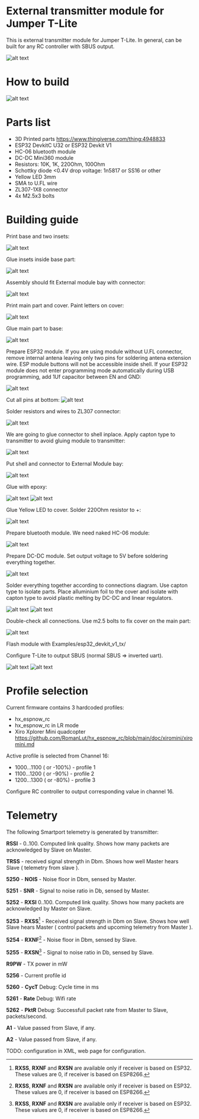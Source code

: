 # External transmitter module for Jumper T-Lite

This is external transmitter module for Jumper T-Lite.
In general, can be built for any RC controller with SBUS output.

![alt text](https://raw.githubusercontent.com/RomanLut/hx_espnow_rc/main/doc/ExternalModule.jpg "Transmitter module")

# How to build

![alt text](https://raw.githubusercontent.com/RomanLut/hx_espnow_rc/main/doc/transmitter_connections.jpg "Transmitter module connections")


# Parts list
- 3D Printed parts https://www.thingiverse.com/thing:4948833
- ESP32 DevkitC U32 or ESP32 Devkit V1 
- HC-06 bluetooth module
- DC-DC Mini360 module
- Resistors: 10K, 1K, 220Ohm, 100Ohm
- Schottky diode <0.4V drop voltage: 1n5817 or SS16 or other
- Yellow LED 3mm
- SMA to U.FL wire
- ZL307-1X8 connector
- 4x M2.5x3 bolts


# Building guide
Print base and two insets:

![alt text](https://raw.githubusercontent.com/RomanLut/hx_espnow_rc/main/doc/build1.jpg "Build step")

Glue insets inside base part:

![alt text](https://raw.githubusercontent.com/RomanLut/hx_espnow_rc/main/doc/build2.jpg "Build step")

Assembly should fit External module bay with connector:

![alt text](https://raw.githubusercontent.com/RomanLut/hx_espnow_rc/main/doc/build3.jpg "Build step")

Print main part and cover. Paint letters on cover:

![alt text](https://raw.githubusercontent.com/RomanLut/hx_espnow_rc/main/doc/build4.jpg "Build step")


Glue main part to base:

![alt text](https://raw.githubusercontent.com/RomanLut/hx_espnow_rc/main/doc/build5.jpg "Build step")

Prepare ESP32 module. If you are using module without U.FL connector, remove internal antena leaving only two pins for soldering antena extension wire.
ESP module buttons will not be accessible inside shell. If your ESP32 module does not enter programming mode automatically during USB programming,
add 1Uf capacitor between EN and GND:

![alt text](https://raw.githubusercontent.com/RomanLut/hx_espnow_rc/main/doc/build6.jpg "Build step")


Cut all pins at bottom:
![alt text](https://raw.githubusercontent.com/RomanLut/hx_espnow_rc/main/doc/build7.jpg "Build step")

Solder resistors and wires to ZL307 connector:

![alt text](https://raw.githubusercontent.com/RomanLut/hx_espnow_rc/main/doc/build8.jpg "Build step")

We are going to glue connector to shell inplace. Apply capton type to transmitter to avoid gluing module to transmitter:

![alt text](https://raw.githubusercontent.com/RomanLut/hx_espnow_rc/main/doc/build9.jpg "Build step")

Put shell and connector to External Module bay:

![alt text](https://raw.githubusercontent.com/RomanLut/hx_espnow_rc/main/doc/build10.jpg "Build step")


Glue with epoxy:

![alt text](https://raw.githubusercontent.com/RomanLut/hx_espnow_rc/main/doc/build11.jpg "Build step")
![alt text](https://raw.githubusercontent.com/RomanLut/hx_espnow_rc/main/doc/build12.jpg "Build step")

Glue Yellow LED to cover. Solder 220Ohm resistor to +:

![alt text](https://raw.githubusercontent.com/RomanLut/hx_espnow_rc/main/doc/build13.jpg "Build step")


Prepare bluetooth module. We need naked HC-06 module:

![alt text](https://raw.githubusercontent.com/RomanLut/hx_espnow_rc/main/doc/build14.jpg "Build step")

Prepare DC-DC module. Set output voltage to 5V before soldering everything together.

![alt text](https://raw.githubusercontent.com/RomanLut/hx_espnow_rc/main/doc/build15.jpg "Build step")

Solder everything together according to connections diagram. Use capton type to isolate parts. 
Place alluminium foil to the cover and isolate with capton type to avoid plastic melting by DC-DC and linear regulators.


![alt text](https://raw.githubusercontent.com/RomanLut/hx_espnow_rc/main/doc/build16.jpg "Build step")
![alt text](https://raw.githubusercontent.com/RomanLut/hx_espnow_rc/main/doc/build17.jpg "Build step")

Double-check all connections. Use m2.5 bolts to fix cover on the main part:
                              
![alt text](https://raw.githubusercontent.com/RomanLut/hx_espnow_rc/main/doc/build18.jpg "Build step")

Flash module with Examples/esp32_devkit_v1_tx/

Configure T-Lite to output SBUS (normal SBUS => inverted uart).

![alt text](https://raw.githubusercontent.com/RomanLut/hx_espnow_rc/main/doc/build19.jpg "Build step")
![alt text](https://raw.githubusercontent.com/RomanLut/hx_espnow_rc/main/doc/ExternalModule.jpg "Build step")

# Profile selection

Current firmware contains 3 hardcoded profiles:

- hx_espnow_rc
- hx_espnow_rc in LR mode
- Xiro Xplorer Mini quadcopter  https://github.com/RomanLut/hx_espnow_rc/blob/main/doc/xiromini/xiromini.md

Active profile is selected from Channel 16:

- 1000...1100 ( or -100%) - profile 1
- 1100...1200 ( or -90%) - profile 2
- 1200...1300 ( or -80%) - profile 3

Configure RC controller to output corresponding value in channel 16.

# Telemetry

The following Smartport telemetry is generated by transmitter:

**RSSI** - 0..100. Computed link quality. Shows how many packets are acknowledged by Slave on Master. 

**TRSS** - received signal strength in Dbm. Shows how well Master hears Slave ( telemetry from slave ).

**5250** - **NOIS** - Noise floor in Dbm, sensed by Master.

**5251** - **SNR** - Signal to noise ratio in Db, sensed by Master.

**5252** - **RXSI** 0..100. Computed link quality. Shows how many packets are acknowledged by Master on Slave.

**5253** - **RXSS**[^note1] - Received signal strength in Dbm on Slave. Shows how well Slave hears Master ( control packets and upcoming telemetry from Master ).

**5254** - **RXNF**[^note1] - Noise floor in Dbm, sensed by Slave.

**5255** - **RXSN**[^note1] -  Signal to noise ratio in Db, sensed by Slave.

**R9PW** - TX power in mW

**5256** - Current profile id

**5260** - **CycT** Debug: Cycle time in ms

**5261** - **Rate** Debug: Wifi rate

**5262** - **PktR** Debug: Successfull packet rate from Master to Slave, packets/second.

**A1** - Value passed from Slave, if any.

**A2** - Value passed from Slave, if any.

[^note1]: **RXSS**, **RXNF** and **RXSN** are available only if receiver is based on ESP32. These values are 0, if receiver is based on ESP8266. 


TODO: configuration in XML, web page for configuration.
